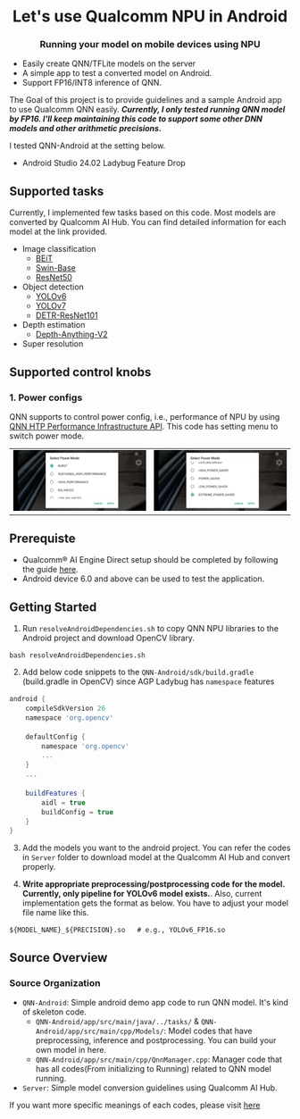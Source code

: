 <h1 align='center'> Let's use Qualcomm NPU in Android </h1>

<h3 align='center'> Running your model on mobile devices using NPU </h3>

- Easily create QNN/TFLite models on the server
- A simple app to test a converted model on Android.
- Support FP16/INT8 inference of QNN.

The Goal of this project is to provide guidelines and a sample Android app to use Qualcomm QNN easily. ***Currently, I only tested running QNN model by FP16. I'll keep maintaining this code to support some other DNN models and other arithmetic precisions.***

I tested QNN-Android at the setting below.  
- Android Studio 24.02 Ladybug Feature Drop

## Supported tasks
Currently, I implemented few tasks based on this code. Most models are converted by Qualcomm AI Hub. You can find detailed information for each model at the link provided.
- Image classification
  - [BEiT](https://aihub.qualcomm.com/models/beit)
  - [Swin-Base](https://aihub.qualcomm.com/models/swin_base)
  - [ResNet50](https://aihub.qualcomm.com/models/resnet50)
- Object detection
  - [YOLOv6](https://aihub.qualcomm.com/models/yolov6)
  - [YOLOv7](https://aihub.qualcomm.com/models/yolov7)
  - [DETR-ResNet101](https://aihub.qualcomm.com/models/detr_resnet101)
- Depth estimation  
  - [Depth-Anything-V2](https://github.com/DepthAnything/Depth-Anything-V2)
- Super resolution

## Supported control knobs
### 1. Power configs
QNN supports to control power config, i.e., performance of NPU by using [QNN HTP Performance Infrastructure API](https://docs.qualcomm.com/bundle/publicresource/topics/80-63442-50/htp_backend.html#qnn-htp-performance-infrastructure-api). This code has setting menu to switch power mode.

<table>
  <tr>
    <td><img src="./res/power_mode_1.png" alt="power_mode_1"></td>
    <td><img src="./res/power_mode_2.png" alt="power_mode_2"></td>
  </tr>
</table>

## Prerequiste
- Qualcomm® AI Engine Direct setup should be completed by following the guide [here](https://docs.qualcomm.com/bundle/publicresource/topics/80-63442-50/setup.html).
- Android device 6.0 and above can be used to test the application.

## Getting Started
1. Run `resolveAndroidDependencies.sh` to copy QNN NPU libraries to the Android project and download OpenCV library.
```
bash resolveAndroidDependencies.sh
```

2. Add below code snippets to the `QNN-Android/sdk/build.gradle` (build.gradle in OpenCV) since AGP Ladybug has `namespace` features
```gradle
android {
    compileSdkVersion 26
    namespace 'org.opencv'

    defaultConfig {
        namespace 'org.opencv'
        ...
    }
    ...

    buildFeatures {
        aidl = true
        buildConfig = true
    }
}
```

3. Add the models you want to the android project. You can refer the codes in `Server` folder to download model at the Qualcomm AI Hub and convert properly.

4. **Write appropriate preprocessing/postprocessing code for the model. Currently, only pipeline for YOLOv6 model exists.**. Also, current implementation gets the format as below. You have to adjust your model file name like this.
```
${MODEL_NAME}_${PRECISION}.so   # e.g., YOLOv6_FP16.so
```



## Source Overview
### Source Organization
- `QNN-Android`: Simple android demo app code to run QNN model. It's kind of skeleton code.
    - `QNN-Android/app/src/main/java/../tasks/` & `QNN-Android/app/src/main/cpp/Models/`: Model codes that have preprocessing, inference and postprocessing. You can build your own model in here.
    - `QNN-Android/app/src/main/cpp/QnnManager.cpp`: Manager code that has all codes(From initializing to Running) related to QNN model running.
- `Server`: Simple model conversion guidelines using Qualcomm AI Hub.

If you want more specific meanings of each codes, please visit [here](https://docs.qualcomm.com/bundle/publicresource/topics/80-63442-50/sample_app.html?vproduct=1601111740013072&version=1.1&facet=Qualcomm%20AI%20Engine%20Direct%20SDK)